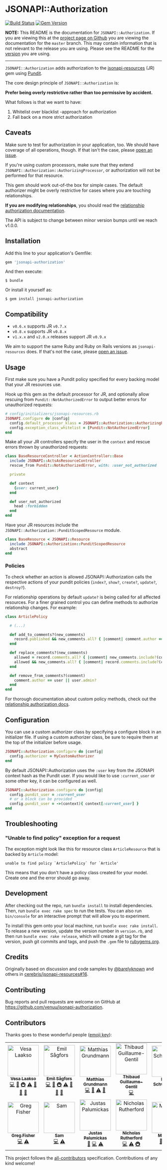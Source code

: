 # JSONAPI::Authorization

[![Build Status](https://img.shields.io/travis/venuu/jsonapi-authorization/master.svg?style=flat&maxAge=3600)](https://travis-ci.org/venuu/jsonapi-authorization) [![Gem Version](https://img.shields.io/gem/v/jsonapi-authorization.svg?style=flat&maxAge=3600)](https://rubygems.org/gems/jsonapi-authorization)

**NOTE:** This README is the documentation for `JSONAPI::Authorization`. If you are viewing this at the
[project page on Github](https://github.com/venuu/jsonapi-authorization) you are viewing the documentation for the `master`
branch. This may contain information that is not relevant to the release you are using. Please see the README for the
[version](https://github.com/venuu/jsonapi-authorization/releases) you are using.

 ---

`JSONAPI::Authorization` adds authorization to the [jsonapi-resources][jr] (JR) gem using [Pundit][pundit].

  [jr]: https://github.com/cerebris/jsonapi-resources "A resource-focused Rails library for developing JSON API compliant servers."
  [pundit]: https://github.com/elabs/pundit "Minimal authorization through OO design and pure Ruby classes"

The core design principle of `JSONAPI::Authorization` is:

**Prefer being overly restrictive rather than too permissive by accident.**

What follows is that we want to have:

1. Whitelist over blacklist -approach for authorization
2. Fall back on a more strict authorization

## Caveats

Make sure to test for authorization in your application, too. We should have coverage of all operations, though. If that isn't the case, please [open an issue][issues].

If you're using custom processors, make sure that they extend `JSONAPI::Authorization::AuthorizingProcessor`, or authorization will not be performed for that resource.

This gem should work out-of-the box for simple cases. The default authorizer might be overly restrictive for cases where you are touching relationships.

**If you are modifying relationships**, you should read the [relationship authorization documentation](docs/relationship-authorization.md).

The API is subject to change between minor version bumps until we reach v1.0.0.

## Installation

Add this line to your application's Gemfile:

```ruby
gem 'jsonapi-authorization'
```

And then execute:

    $ bundle

Or install it yourself as:

    $ gem install jsonapi-authorization

## Compatibility

* `v0.6.x` supports JR `v0.7.x`
* `v0.8.x` supports JR `v0.8.x`
* `v1.x.x` and `v2.0.x` releases support JR `v0.9.x`

We aim to support the same Ruby and Ruby on Rails versions as `jsonapi-resources` does. If that's not the case, please [open an issue][issues].

## Usage

First make sure you have a Pundit policy specified for every backing model that your JR resources use.

Hook up this gem as the default processor for JR, and optionally allow rescuing from `Pundit::NotAuthorizedError` to output better errors for unauthorized requests:

```ruby
# config/initializers/jsonapi-resources.rb
JSONAPI.configure do |config|
  config.default_processor_klass = JSONAPI::Authorization::AuthorizingProcessor
  config.exception_class_whitelist = [Pundit::NotAuthorizedError]
end
```

Make all your JR controllers specify the user in the `context` and rescue errors thrown by unauthorized requests:

```ruby
class BaseResourceController < ActionController::Base
  include JSONAPI::ActsAsResourceController
  rescue_from Pundit::NotAuthorizedError, with: :user_not_authorized

  private

  def context
    {user: current_user}
  end

  def user_not_authorized
    head :forbidden
  end
end
```

Have your JR resources include the `JSONAPI::Authorization::PunditScopedResource` module.

```ruby
class BaseResource < JSONAPI::Resource
  include JSONAPI::Authorization::PunditScopedResource
  abstract
end
```

### Policies

To check whether an action is allowed JSONAPI::Authorization calls the respective actions of your pundit policies
(`index?`, `show?`, `create?`, `update?`, `destroy?`).

For relationship operations by default `update?` is being called for all affected resources.
For a finer grained control you can define methods to authorize relationship changes. For example:

```ruby
class ArticlePolicy

  # (...)

  def add_to_comments?(new_comments)
    record.published && new_comments.all? { |comment| comment.author == user }
  end

  def replace_comments?(new_comments)
    allowed = record.comments.all? { |comment| new_comments.include?(comment) || add_to_comments?([comment])}
    allowed && new_comments.all? { |comment| record.comments.include?(comment) || remove_from_comments?(comment) }
  end

  def remove_from_comments?(comment)
    comment.author == user || user.admin?
  end
end
```

For thorough documentation about custom policy methods, check out the [relationship authorization docs](docs/relationship-authorization.md).

## Configuration

You can use a custom authorizer class by specifying a configure block in an initializer file. If using a custom authorizer class, be sure to require them at the top of the initializer before usage.

```ruby
JSONAPI::Authorization.configure do |config|
  config.authorizer = MyCustomAuthorizer
end
```

By default JSONAPI::Authorization uses the `:user` key from the JSONAPI context hash as the Pundit user. If you would like to use `:current_user` or some other key, it can be configured as well.

```ruby
JSONAPI::Authorization.configure do |config|
  config.pundit_user = :current_user
  # or a block can be provided
  config.pundit_user = ->(context){ context[:current_user] }
end
```

## Troubleshooting

### "Unable to find policy" exception for a request

The exception might look like this for resource class `ArticleResource` that is backed by `Article` model:

```
unable to find policy `ArticlePolicy` for `Article'
```

This means that you don't have a policy class created for your model. Create one and the error should go away.

## Development

After checking out the repo, run `bundle install` to install dependencies. Then, run `bundle exec rake spec` to run the tests. You can also run `bin/console` for an interactive prompt that will allow you to experiment.

To install this gem onto your local machine, run `bundle exec rake install`. To release a new version, update the version number in `version.rb`, and then run `bundle exec rake release`, which will create a git tag for the version, push git commits and tags, and push the `.gem` file to [rubygems.org](https://rubygems.org).

## Credits

Originally based on discussion and code samples by [@barelyknown](https://github.com/barelyknown) and others in [cerebris/jsonapi-resources#16](https://github.com/cerebris/jsonapi-resources/issues/16).

## Contributing

Bug reports and pull requests are welcome on GitHub at https://github.com/venuu/jsonapi-authorization.

  [issues]: https://github.com/venuu/jsonapi-authorization/issues

## Contributors

Thanks goes to these wonderful people ([emoji key](https://github.com/kentcdodds/all-contributors#emoji-key)):

<!-- ALL-CONTRIBUTORS-LIST:START - Do not remove or modify this section -->
<!-- prettier-ignore -->
<table><tr><td align="center"><a href="http://vesalaakso.com"><img src="https://avatars.githubusercontent.com/u/482561?v=3" width="100px;" alt="Vesa Laakso"/><br /><sub><b>Vesa Laakso</b></sub></a><br /><a href="https://github.com/Venuu/jsonapi-authorization/commits?author=valscion" title="Code">💻</a> <a href="https://github.com/Venuu/jsonapi-authorization/commits?author=valscion" title="Documentation">📖</a> <a href="#infra-valscion" title="Infrastructure (Hosting, Build-Tools, etc)">🚇</a> <a href="https://github.com/Venuu/jsonapi-authorization/commits?author=valscion" title="Tests">⚠️</a> <a href="https://github.com/Venuu/jsonapi-authorization/issues?q=author%3Avalscion" title="Bug reports">🐛</a> <a href="#question-valscion" title="Answering Questions">💬</a> <a href="#review-valscion" title="Reviewed Pull Requests">👀</a></td><td align="center"><a href="https://github.com/lime"><img src="https://avatars.githubusercontent.com/u/562204?v=3" width="100px;" alt="Emil Sågfors"/><br /><sub><b>Emil Sågfors</b></sub></a><br /><a href="https://github.com/Venuu/jsonapi-authorization/commits?author=lime" title="Code">💻</a> <a href="https://github.com/Venuu/jsonapi-authorization/commits?author=lime" title="Documentation">📖</a> <a href="#infra-lime" title="Infrastructure (Hosting, Build-Tools, etc)">🚇</a> <a href="https://github.com/Venuu/jsonapi-authorization/commits?author=lime" title="Tests">⚠️</a> <a href="https://github.com/Venuu/jsonapi-authorization/issues?q=author%3Alime" title="Bug reports">🐛</a> <a href="#question-lime" title="Answering Questions">💬</a> <a href="#review-lime" title="Reviewed Pull Requests">👀</a></td><td align="center"><a href="https://github.com/matthias-g"><img src="https://avatars.githubusercontent.com/u/1591161?v=3" width="100px;" alt="Matthias Grundmann"/><br /><sub><b>Matthias Grundmann</b></sub></a><br /><a href="https://github.com/Venuu/jsonapi-authorization/commits?author=matthias-g" title="Code">💻</a> <a href="https://github.com/Venuu/jsonapi-authorization/commits?author=matthias-g" title="Documentation">📖</a> <a href="https://github.com/Venuu/jsonapi-authorization/commits?author=matthias-g" title="Tests">⚠️</a> <a href="#question-matthias-g" title="Answering Questions">💬</a></td><td align="center"><a href="http://thibaud.gg"><img src="https://avatars.githubusercontent.com/u/1322?v=3" width="100px;" alt="Thibaud Guillaume-Gentil"/><br /><sub><b>Thibaud Guillaume-Gentil</b></sub></a><br /><a href="https://github.com/Venuu/jsonapi-authorization/commits?author=thibaudgg" title="Code">💻</a></td><td align="center"><a href="http://netsteward.net"><img src="https://avatars.githubusercontent.com/u/71660?v=3" width="100px;" alt="Daniel Schweighöfer"/><br /><sub><b>Daniel Schweighöfer</b></sub></a><br /><a href="https://github.com/Venuu/jsonapi-authorization/commits?author=acid" title="Code">💻</a></td><td align="center"><a href="https://github.com/bsofiato"><img src="https://avatars.githubusercontent.com/u/5076967?v=3" width="100px;" alt="Bruno Sofiato"/><br /><sub><b>Bruno Sofiato</b></sub></a><br /><a href="https://github.com/Venuu/jsonapi-authorization/commits?author=bsofiato" title="Code">💻</a></td><td align="center"><a href="https://github.com/arcreative"><img src="https://avatars.githubusercontent.com/u/1896026?v=3" width="100px;" alt="Adam Robertson"/><br /><sub><b>Adam Robertson</b></sub></a><br /><a href="https://github.com/Venuu/jsonapi-authorization/commits?author=arcreative" title="Documentation">📖</a></td></tr><tr><td align="center"><a href="https://github.com/gnfisher"><img src="https://avatars3.githubusercontent.com/u/4742306?v=3" width="100px;" alt="Greg Fisher"/><br /><sub><b>Greg Fisher</b></sub></a><br /><a href="https://github.com/Venuu/jsonapi-authorization/commits?author=gnfisher" title="Code">💻</a> <a href="https://github.com/Venuu/jsonapi-authorization/commits?author=gnfisher" title="Tests">⚠️</a></td><td align="center"><a href="http://samlh.com"><img src="https://avatars3.githubusercontent.com/u/370182?v=3" width="100px;" alt="Sam"/><br /><sub><b>Sam</b></sub></a><br /><a href="https://github.com/Venuu/jsonapi-authorization/commits?author=handlers" title="Code">💻</a> <a href="https://github.com/Venuu/jsonapi-authorization/commits?author=handlers" title="Tests">⚠️</a></td><td align="center"><a href="https://jpalumickas.com"><img src="https://avatars0.githubusercontent.com/u/2738630?v=3" width="100px;" alt="Justas Palumickas"/><br /><sub><b>Justas Palumickas</b></sub></a><br /><a href="https://github.com/Venuu/jsonapi-authorization/issues?q=author%3Ajpalumickas" title="Bug reports">🐛</a> <a href="https://github.com/Venuu/jsonapi-authorization/commits?author=jpalumickas" title="Code">💻</a> <a href="https://github.com/Venuu/jsonapi-authorization/commits?author=jpalumickas" title="Tests">⚠️</a></td><td align="center"><a href="http://www.google.co.uk/profiles/nick.rutherford"><img src="https://avatars1.githubusercontent.com/u/26158?v=4" width="100px;" alt="Nicholas Rutherford"/><br /><sub><b>Nicholas Rutherford</b></sub></a><br /><a href="https://github.com/Venuu/jsonapi-authorization/commits?author=nruth" title="Code">💻</a> <a href="https://github.com/Venuu/jsonapi-authorization/commits?author=nruth" title="Tests">⚠️</a> <a href="#infra-nruth" title="Infrastructure (Hosting, Build-Tools, etc)">🚇</a></td><td align="center"><a href="https://github.com/Matthijsy"><img src="https://avatars2.githubusercontent.com/u/5302372?v=4" width="100px;" alt="Matthijsy"/><br /><sub><b>Matthijsy</b></sub></a><br /><a href="https://github.com/Venuu/jsonapi-authorization/issues?q=author%3AMatthijsy" title="Bug reports">🐛</a> <a href="https://github.com/Venuu/jsonapi-authorization/commits?author=Matthijsy" title="Tests">⚠️</a> <a href="https://github.com/Venuu/jsonapi-authorization/commits?author=Matthijsy" title="Code">💻</a></td><td align="center"><a href="https://github.com/brianswko"><img src="https://avatars0.githubusercontent.com/u/3952486?v=4" width="100px;" alt="brianswko"/><br /><sub><b>brianswko</b></sub></a><br /><a href="https://github.com/Venuu/jsonapi-authorization/issues?q=author%3Abrianswko" title="Bug reports">🐛</a> <a href="https://github.com/Venuu/jsonapi-authorization/commits?author=brianswko" title="Tests">⚠️</a> <a href="https://github.com/Venuu/jsonapi-authorization/commits?author=brianswko" title="Code">💻</a></td></tr></table>

<!-- ALL-CONTRIBUTORS-LIST:END -->

This project follows the [all-contributors](https://github.com/kentcdodds/all-contributors) specification. Contributions of any kind welcome!
